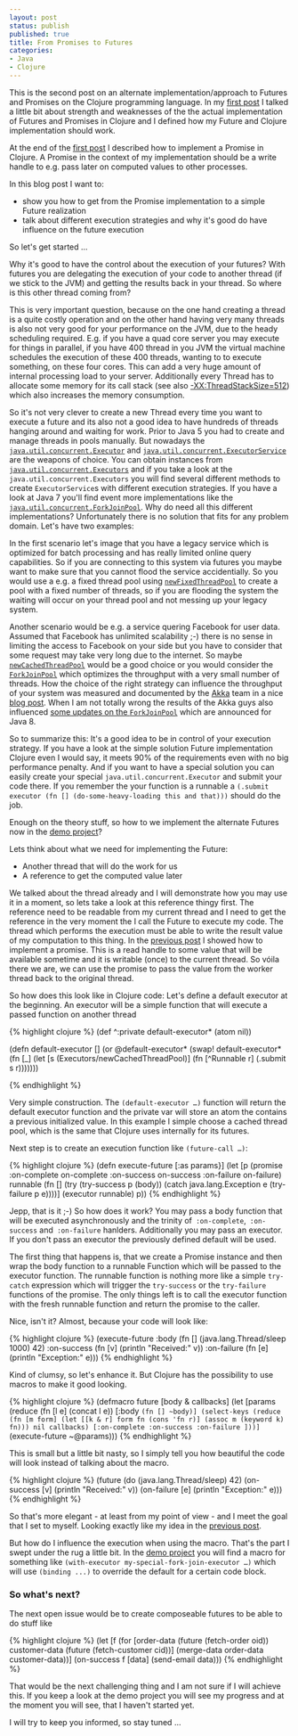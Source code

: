 ```yaml
---
layout: post
status: publish
published: true
title: From Promises to Futures
categories:
- Java
- Clojure
---
```

This is the second post on an alternate implementation/approach to Futures and Promises on the Clojure programming language. In my [first post](/2012/06/alternate-futures-and-promises-for-clojure/) I talked a little bit about strength and weaknesses of the the actual implementation of Futures and Promises in Clojure and I defined how my Future and Clojure implementation should work.

At the end of the [first post](/2012/06/alternate-futures-and-promises-for-clojure/) I described how to implement a Promise in Clojure. A Promise in the context of my implementation should be a write handle to e.g. pass later on computed values to other processes.

In this blog post I want to:

*   show you how to get from the Promise implementation to a simple Future realization
*   talk about different execution strategies and why it's good do have influence on the future execution

So let's get started ...

Why it's good to have the control about the execution of your futures? With futures you are delegating the execution of your code to another thread (if we stick to the JVM) and getting the results back in your thread. So where is this other thread coming from?

This is very important question, because on the one hand creating a thread is a quite costly operation and on the other hand having very many threads is also not very good for your performance on the JVM, due to the heady scheduling required. E.g. if you have a quad core server you may execute for things in parallel, if you have 400 thread in you JVM the virtual machine schedules the execution of these 400 threads, wanting to to execute something, on these four cores. This can add a very huge amount of internal processing load to your server. Additionally every Thread has to allocate some memory for its call stack (see also [-XX:ThreadStackSize=512](http://www.oracle.com/technetwork/java/javase/tech/vmoptions-jsp-140102.html)) which also increases the memory consumption.

So it's not very clever to create a new Thread every time you want to execute a future and its also not a good idea to have hundreds of threads hanging around and waiting for work. Prior to Java 5 you had to create and manage threads in pools manually. But nowadays the [`java.util.concurrent.Executor`](http://docs.oracle.com/javase/1.5.0/docs/api/java/util/concurrent/Executor.html) and [`java.util.concurrent.ExecutorService`](http://docs.oracle.com/javase/1.5.0/docs/api/java/util/concurrent/ExecutorService.html) are the weapons of choice. You can obtain instances from [`java.util.concurrent.Executors`](http://docs.oracle.com/javase/1.5.0/docs/api/java/util/concurrent/Executors.html) and if you take a look at the `java.util.concurrent.Executors` you will find several different methods to create `ExecutorService`s with different execution strategies. If you have a look at Java 7 you'll find event more implementations like the [`java.util.concurrent.ForkJoinPool`](http://docs.oracle.com/javase/7/docs/api/java/util/concurrent/ForkJoinPool.html). Why do need all this different implementations? Unfortunately there is no solution that fits for any problem domain. Let's have two examples:

In the first scenario let's image that you have a legacy service which is optimized for batch processing and has really limited online query capabilities. So if you are connecting to this system via futures you maybe want to make sure that you cannot flood the service accidentially. So you would use a e.g. a fixed thread pool using [`newFixedThreadPool`](http://docs.oracle.com/javase/7/docs/api/java/util/concurrent/Executors.html#newFixedThreadPool(int)) to create a pool with a fixed number of threads, so if you are flooding the system the waiting will occur on your thread pool and not messing up your legacy system.

Another scenario would be e.g. a service quering Facebook for user data. Assumed that Facebook has unlimited scalability ;-) there is no sense in limiting the access to Facebook on your side but you have to consider that some request may take very long due to the internet. So maybe [`newCachedThreadPool`](http://docs.oracle.com/javase/7/docs/api/java/util/concurrent/Executors.html#newCachedThreadPool()) would be a good choice or you would consider the [`ForkJoinPool`](http://docs.oracle.com/javase/7/docs/api/java/util/concurrent/ForkJoinPool.html) which optimizes the throughput with a very small number of threads. How the choice of the right strategy can influence the throughput of your system was measured and documented by the [Akka](http://akka.io/) team in a nice [blog post](http://letitcrash.com/post/17607272336/scalability-of-fork-join-pool). When I am not totally wrong the results of the Akka guys also influenced [some updates on the `ForkJoinPool`](http://cs.oswego.edu/pipermail/concurrency-interest/2012-January/008987.html) which are announced for Java 8.

So to summarize this: It's a good idea to be in control of your execution strategy. If you have a look at the simple solution Future implementation Clojure even I would say, it meets 90% of the requirements even with no big performance penalty. And if you want to have a special solution you can easily create your special `java.util.concurrent.Executor` and submit your code there. If you remember the your function is a runnable a `(.submit executor (fn [] (do-some-heavy-loading this and that)))` should do the job.

Enough on the theory stuff, so how to we implement the alternate Futures now in the [demo project](https://github.com/niclasmeier/clj-future)?

Lets think about what we need for implementing the Future:

*   Another thread that will do the work for us
*   A reference to get the computed value later

We talked about the thread already and I will demonstrate how you may use it in a moment, so lets take a look at this reference thingy first. The reference need to be readable from my current thread and I need to get the reference in the very moment the I call the Future to execute my code. The thread which performs the execution must be able to write the result value of my computation to this thing. In the [previous post](/2012/06/alternate-futures-and-promises-for-clojure/) I showed how to implement a promise. This is a read handle to some value that will be available sometime and it is writable (once) to the current thread. So vóila there we are, we can use the promise to pass the value from the worker thread back to the original thread.

So how does this look like in Clojure code: Let's define a default executor at the beginning. An executor will be a simple function that will execute a passed function on another thread

{% highlight clojure %}
(def ^:private default-executor* (atom nil))

(defn default-executor [] (or @default-executor*
  (swap! default-executor* (fn [_] (let [s (Executors/newCachedThreadPool)]
                                     (fn [^Runnable r] (.submit s r)))))))

{% endhighlight %}

Very simple construction. The `(default-executor …)` function will return the default executor function and the private var will store an atom the contains a previous initialized value. In this example I simple choose a cached thread pool, which is the same that Clojure uses internally for its futures.

Next step is to create an execution function like `(future-call …)`:

{% highlight clojure %}
(defn execute-future [:as params}]
  (let [p (promise :on-complete on-complete :on-success on-success :on-failure on-failure)
        runnable (fn [] (try
                     (try-success p (body))
                     (catch java.lang.Exception e
                       (try-failure p e))))]
    (executor runnable)
    p))
{% endhighlight %}

Jepp, that is it ;-) So how does it work? You may pass a body function that will be executed asynchronously and the trinity of` :on-complete`,` :on-success` and` :on-failure` hanlders. Additionally you may pass an executor. If you don't pass an executor the previously defined default will be used.

The first thing that happens is, that we create a Promise instance and then wrap the body function to a runnable Function which will be passed to the executor function. The runnable function is nothing more like a simple `try-catch` expression which will trigger the `try-success` or the `try-failure` functions of the promise. The only things left is to call the executor function with the fresh runnable function and return the promise to the caller.

Nice, isn't it? Almost, because your code will look like:

{% highlight clojure %}
(execute-future
  :body (fn [] (java.lang.Thread/sleep 1000) 42)
  :on-success (fn [v] (println "Received:" v))
  :on-failure (fn [e] (println "Exception:" e)))
{% endhighlight %}

Kind of clumsy, so let's enhance it. But Clojure has the possibility to use macros to make it good looking.

{% highlight clojure %}
(defmacro future [body & callbacks]
  (let [params (reduce (fn [l e] (concat l e)) [:body `(fn [] ~body)]
    (select-keys
      (reduce (fn [m form] (let [[k & r] form
                                 fn (cons 'fn r)] (assoc m (keyword k) fn))) nil callbacks) [:on-complete :on-success :on-failure ]))]
    `(execute-future ~@params)))
{% endhighlight %}

This is small but a little bit nasty, so I simply tell you how beautiful the code will look instead of talking about the macro.

{% highlight clojure %}
(future (do (java.lang.Thread/sleep) 42)
   (on-success [v] (println "Received:" v))
   (on-failure [e] (println "Exception:" e)))
{% endhighlight %}

So that's more elegant - at least from my point of view - and I meet the goal that I set to myself. Looking exactly like my idea in the [previous post](/2012/06/alternate-futures-and-promises-for-clojure/).

But how do I influence the execution when using the macro. That's the part I swept under the rug a little bit. In the [demo project](https://github.com/niclasmeier/clj-future) you will find a macro for something like `(with-executor my-special-fork-join-executor …)` which will use `(binding ...)` to override the default for a certain code block.

### So what's next?

The next open issue would be to create composeable futures to be able to do stuff like

{% highlight clojure %}
(let [f (for [order-data (future (fetch-order oid))
              customer-data (future (fetch-customer cid))] (merge-data order-data customer-data))]
(on-success f [data] (send-email data)))
{% endhighlight %}

That would be the next challenging thing and I am not sure if I will achieve this. If you keep a look at the demo project you will see my progress and at the moment you will see, that I haven't started yet.

I will try to keep you informed, so stay tuned ...
